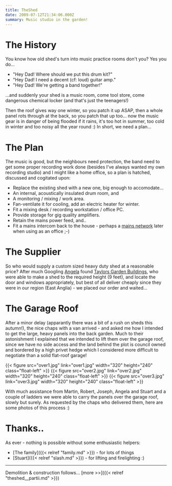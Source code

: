 ```yaml
---
title: TheShed
date: 2009-07-12T21:34:06.000Z
summary: Music studio in the garden!
---
```

The History
===========

You know how old shed's turn into music practice rooms don't you? Yes
you do...

-   "Hey Dad! Where should we put this drum kit?"
-   "Hey Dad! I need a decent (cf: loud) guitar amp."
-   "Hey Dad! We're getting a band together!"

...and suddenly your shed is a music room, come tool store, come
dangerous chemical locker (and that's just the teenagers!)

Then the roof gives way one winter, so you patch it up ASAP, then a
whole panel rots through at the back, so you patch that up too... now
the music gear is in danger of being flooded if it rains, it's too hot
in summer, too cold in winter and too noisy all the year round :) In
short, we need a plan...

The Plan
========

The music is good, but the neighbours need protection, the band need to
get some proper recording work done (besides I've always wanted my own
recording studio) and I might like a home office, so a plan is hatched,
discussed and cogitated upon:

-   Replace the existing shed with a new one, big enough to
    accomodate...
-   An internal, acoustically insulated drum room, and
-   A monitoring / mixing / work area.
-   Fan-ventilate it for cooling, add an electric heater for winter.
-   Fit a mixing desk / recording workstation / office PC.
-   Provide storage for gig quality amplifiers.
-   Retain the mains power feed, and..
-   Fit a mains intercom back to the house - perhaps a
    [mains network](https://www.devolo.co.uk/) later when using as an
    office ;-)

The Supplier
============

So who would supply a custom sized heavy duty shed at a reasonable
price? After much Googling [Angela](#) found
[Taylors Garden Buildings](https://www.taylorsgardenbuildings.co.uk/),
who were able to make a shed to the required height (9 feet), and locate
the door and windows appropriately, but best of all deliver cheaply
since they were in our region (East Anglia) - we placed our order and
waited...

The Garage Roof
===============

After a minor delay (apparantly there was a bit of a rush on sheds this
autumn!), the nice chaps with a van arrived - and asked me how I
intended to get the large, heavy panels into the back garden. Much to
their astonishment I explained that we intended to lift them over the
garage roof, since we have no side access and the land behind the plot
is council owned and bordered by a high privet hedge which I considered
more difficult to negotiate than a solid flat-roof garage!

{{< figure src="over1.jpg" link="over1.jpg" width="320" height="240" class="float-left" >}}
{{< figure src="over2.jpg" link="over2.jpg" width="320" height="240" class="float-left" >}}
{{< figure src="over3.jpg" link="over3.jpg" width="320" height="240" class="float-left" >}}

With much assistance from Martin, Robert, Joseph, Angela and Stuart and
a couple of ladders we were able to carry the panels over the garage
roof, slowly but surely. As requested by the chaps who delivered them,
here are some photos of this process :)

<div class="float-clear"/>

Thanks..
========

As ever - nothing is possible without some enthusiastic helpers:

-   [The family]({{< relref "family.md" >}}) - for lots of things
-   [Stuart]({{< relref "slash.md" >}}) - for lifting and firelighting :)

------------------------------------------------------------------------

Demolition & construction follows... [more >>]({{< relref "theshed__partii.md" >}})
